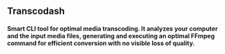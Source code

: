 ## Transcodash
#### Smart CLI tool for optimal media transcoding. It analyzes your computer and the input media files, generating and executing an optimal FFmpeg command for efficient conversion with no visible loss of quality.
